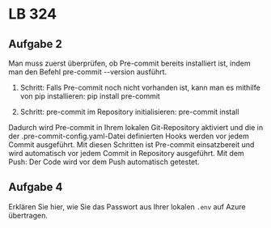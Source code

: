 # LB 324

## Aufgabe 2
Man muss zuerst überprüfen, ob Pre-commit bereits installiert ist, indem man den Befehl pre-commit --version ausführt.

1. Schritt: Falls Pre-commit noch nicht vorhanden ist, kann man es mithilfe von pip installieren:
pip install pre-commit

2. Schritt: pre-commit im Repository initialisieren: pre-commit install

Dadurch wird Pre-commit in Ihrem lokalen Git-Repository aktiviert und die in der .pre-commit-config.yaml-Datei definierten Hooks werden vor jedem Commit ausgeführt.
Mit diesen Schritten ist Pre-commit einsatzbereit und wird automatisch vor jedem Commit in Repository ausgeführt. 
Mit dem Push: Der Code wird vor dem Push automatisch getestet.


## Aufgabe 4
Erklären Sie hier, wie Sie das Passwort aus Ihrer lokalen `.env` auf Azure übertragen.
